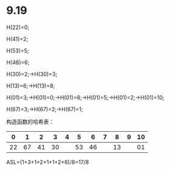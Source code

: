 # 9.19
H(22)=0;

H(41)=2;

H(53)=5;

H(46)=6;

H(30)=2;->H(30)=3;

H(13)=6;->H(13)=8;

H(01)=3;->H(01)=0;->H(01)=8;->H(01)=5;->H(01)=2;->H(01)=10;

H(67)=3;->H(67)=2;->H(67)=1;

构造函数的哈希表：

0|  1|  2|  3|  4|  5|  6|  7|  8|  9|  10     
-|-|-|-|-|-|-|-|-|-|-
22| 67| 41| 30|   | 53| 46|   |   13|   | 01|

ASL=(1+3+1+2+1+1+2+6)/8=17/8   